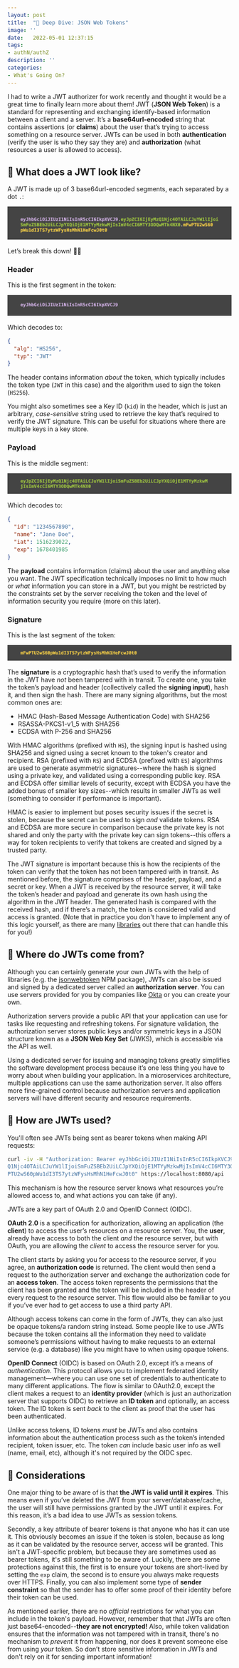 ```yaml
---
layout: post
title:  "🤿 Deep Dive: JSON Web Tokens"
image: ''
date:   2022-05-01 12:37:15
tags:
- authN/authZ
description: ''
categories:
- What's Going On?
---
```


I had to write a JWT authorizer for work recently and thought it would be a great time to finally learn more about them! JWT (**JSON Web Token**) is a standard for representing and exchanging identify-based information between a client and a server. It’s a **base64url-encoded** string that contains assertions (or **claims**) about the user that’s trying to access something on a resource server. JWTs can be used in both **authentication** (verify the user is who they say they are) and **authorization** (what resources a user is allowed to access).

## 🔎 What does a JWT look like?

A JWT is made up of 3 base64url-encoded segments, each separated by a dot `.`:

<img src="/assets/img/jwt.png"/>

Let’s break this down! 💃🏻

### Header

This is the first segment in the token:

<img src="/assets/img/jwt-header.png"/>

Which decodes to:

```json
{
  "alg": "HS256",
  "typ": "JWT"
}
```

The header contains information *about* the token, which typically includes the token type (`JWT` in this case) and the algorithm used to sign the token (`HS256`).

You might also sometimes see a Key ID (`kid`) in the header, which is just an arbitrary, *case-sensitive* string used to retrieve the key that’s required to verify the JWT signature. This can be useful for situations where there are multiple keys in a key store.

### Payload

This is the middle segment:

<img src="/assets/img/jwt-payload.png"/>

Which decodes to:

```json
{
  "id": "1234567890",
  "name": "Jane Doe",
  "iat": 1516239022,
  "exp": 1678401985
}
```

The **payload** contains information (claims) about the user and anything else you want. The JWT specification technically imposes no limit to how much or *what* information you can store in a JWT, but you might be restricted by the constraints set by the server receiving the token and the level of information security you require (more on this later).

### Signature

This is the last segment of the token:

<img src="/assets/img/jwt-signature.png"/>

The **signature** is a cryptographic hash that’s used to verify the information in the JWT have *not* been tampered with in transit. To create one, you take the token’s payload and header (collectively called the **signing input**), hash it, and then sign the hash. There are many signing algorithms, but the most common ones are:
- HMAC (Hash-Based Message Authentication Code) with SHA256
- RSASSA-PKCS1-v1_5 with SHA256
- ECDSA with P-256 and SHA256

With HMAC algorithms (prefixed with `HS`), the signing input is hashed using SHA256 and signed using a secret known to the token's creator and recipient. RSA (prefixed with `RS`) and ECDSA (prefixed with `ES`) algorithms are used to generate asymmetric signatures--where the hash is signed using a private key, and validated using a corresponding public key. RSA and ECDSA offer similiar levels of security, except with ECDSA you have the added bonus of smaller key sizes--which results in smaller JWTs as well (something to consider if performance is important).

HMAC is easier to implement but poses security issues if the secret is stolen, because the secret can be used to sign *and* validate tokens. RSA and ECDSA are more secure in comparison because the private key is not shared and only the party with the private key can sign tokens--this offers a way for token recipients to verify that tokens are created and signed by a trusted party.

The JWT signature is important because this is how the recipients of the token can verify that the token has not been tampered with in transit. As mentioned before, the signature comprises of the header, payload, and a secret or key. When a JWT is received by the resource server, it will take the token’s header and payload and generate its own hash using the algorithm in the JWT header. The generated hash is compared with the received hash, and if there’s a match, the token is considered valid and access is granted. (Note that in practice you don't have to implement any of this logic yourself, as there are many [libraries](https://jwt.io/libraries) out there that can handle this for you!)

## 🐣 Where do JWTs come from?

Although you can certainly generate your own JWTs with the help of libraries (e.g. the [jsonwebtoken](https://www.npmjs.com/package/jsonwebtoken) NPM package), JWTs can also be issued and signed by a dedicated server called an **authorization server**. You can use servers provided for you by companies like [Okta](https://www.okta.com) or you can create your own.

Authorization servers provide a public API that your application can use for tasks like requesting and refreshing tokens. For signature validation, the authorization server stores public keys and/or symmetric keys in a JSON structure known as a **JSON Web Key Set** (JWKS), which is accessible via the API as well.

Using a dedicated server for issuing and managing tokens greatly simplifies the software development process because it’s one less thing you have to worry about when building your application. In a microservices architecture, multiple applications can use the same authorization server. It also offers more fine-grained control because authorization servers and application servers will have different security and resource requirements.


## 🔌 How are JWTs used?

You'll often see JWTs being sent as bearer tokens when making API requests:

```bash
curl -iv -H "Authorization: Bearer eyJhbGciOiJIUzI1NiIsInR5cCI6IkpXVCJ9.eyJpZCI6IjEyMz
Q1Njc4OTAiLCJuYW1lIjoiSmFuZSBEb2UiLCJpYXQiOjE1MTYyMzkwMjIsImV4cCI6MTY3ODQwMTk4NX0.mFw
PTU2wS60pWu1dI3TS7ytzWFysHsMhN1HeFcwJ0t0" https://localhost:8080/api
```

This mechanism is how the resource server knows what resources you’re allowed access to, and what actions you can take (if any).

JWTs are a key part of OAuth 2.0 and OpenID Connect (OIDC).

**OAuth 2.0** is a specification for authorization, allowing an application (the **client**) to access the user’s resources on a resource server. You, the **user**, already have access to both the client *and* the resource server, but with OAuth, you are allowing the *client* to access the resource server for you.

The client starts by asking you for access to the resource server, if you agree, an **authorization code** is returned. The client would then send a request to the authorization server and exchange the authorization code for an **access token**. The access token represents the permissions that the client has been granted and the token will be included in the header of every request to the resource server. This flow would also be familiar to you if you’ve ever had to get access to use a third party API.

Although access tokens can come in the form of JWTs, they can also just be opaque tokens/a random string instead. Some people like to use JWTs because the token contains all the information they need to validate someone’s permissions without having to make requests to an external service (e.g. a database) like you might have to when using opaque tokens.

**OpenID Connect** (OIDC) is based on OAuth 2.0, except it’s a means of *authentication*. This protocol allows you to implement federated identity management—where you can use one set of credentials to authenticate to many different applications. The flow is similar to OAuth2.0, except the client makes a request to an **identity provider** (which is just an authorization server that supports OIDC) to retrieve an **ID token** and optionally, an access token. The ID token is sent *back* to the client as proof that the user has been authenticated.

Unlike access tokens, ID tokens *must* be JWTs and also contains information about the authentication process such as the token’s intended recipient, token issuer, etc. The token *can* include basic user info as well (name, email, etc), although it's not required by the OIDC spec.

## 💭 Considerations

One major thing to be aware of is that **the JWT is valid until it expires**. This means even if you’ve deleted the JWT from your server/database/cache, the user will still have permissions granted by the JWT until it expires. For this reason, it’s a bad idea to use JWTs as session tokens.

Secondly, a key attribute of bearer tokens is that anyone who has it can use it. This obviously becomes an issue if the token is stolen, because as long as it can be validated by the resource server, access will be granted. This isn't a JWT-specific problem, but because they are sometimes used as bearer tokens, it's still something to be aware of. Luckily, there are some protections against this, the first is to ensure your tokens are short-lived by setting the `exp` claim, the second is to ensure you always make requests over HTTPS. Finally, you can also implement some type of **sender constraint** so that the sender has to offer some proof of their identity before their token can be used.

As mentioned earlier, there are no *official* restrictions for what you can include in the token's payload. However, remember that that JWTs are often just base64-encoded--**they are not encrypted!** Also, while token validation ensures that the information was not tampered with in transit, there's no mechanism to *prevent* it from happening, nor does it prevent someone else from using *your* token. So don’t store sensitive information in JWTs and don't rely on it for sending important information!
